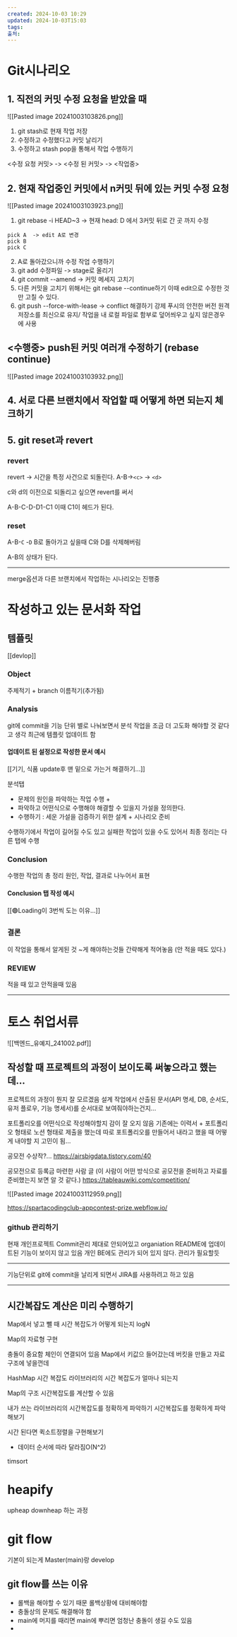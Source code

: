 ```yaml
---
created: 2024-10-03 10:29
updated: 2024-10-03T15:03
tags: 
출처: 
---
```

# Git시나리오

## 1. 직전의 커밋 수정 요청을 받았을 때
![[Pasted image 20241003103826.png]]
1. git stash로 현재 작업 저장
2. 수정하고 수정했다고 커밋 날리기
3. 수정하고 stash pop을 통해서 작업 수행하기

<수정 요청 커밋> -> <수정 된 커밋> -> <작업중>

## 2. 현재 작업중인 커밋에서 n커밋 뒤에 있는 커밋 수정 요청

![[Pasted image 20241003103923.png]]
1. git rebase -i HEAD~3  -> 현재 head: D 에서 3커밋 뒤로 간 곳 까지 수정
```
pick A  -> edit A로 변경
pick B
pick C

```

2. A로 돌아갔으니까 수정 작업 수행하기
3. git add 수정파일 -> stage로 올리기
4. git commit --amend
   -> 커밋 메세지 고치기
5. 다른 커밋을 고치기 위해서는 git rebase --continue하기
   이때 edit으로 수정한 것만 고칠 수 있다.
6. git push --force-with-lease
   -> conflict 해결하기
   강제 푸시의 안전한 버전
   원격 저장소를 최신으로 유지/ 작업을 내 로컬 파일로 함부로 덮어씌우고 싶지 않은경우에 사용

## <수행중> push된 커밋 여러개 수정하기 (rebase continue) 
![[Pasted image 20241003103932.png]]

## 4. 서로 다른 브랜치에서 작업할 때 어떻게 하면 되는지 체크하기

## 5. git reset과 revert
### revert
revert -> 시간을 특정 사건으로 되돌린다.
A-B->`<c>` -> `<d>`

c와 d의 이전으로 되돌리고 싶으면 revert를 써서

A-B-C-D-D1-C1 
이때 C1이 헤드가 된다.

### reset
A-B-`C` -`D`
B로 돌아가고 싶을때 C와 D를 삭제해버림

A-B의 상태가 된다. 


---
merge옵션과 다른 브랜치에서 작업하는 시나리오는 진행중
# 작성하고 있는 문서화 작업
## 템플릿
[[devlop]]

### Object
주제적기 + branch 이름적기(추가됨)

### Analysis
git에 commit을 기능 단위 별로 나눠보면서 분석 작업을 조금 더 고도화 해야할 것 같다고 생각 최근에 템플릿 업데이트 함

#### 업데이트 된 설정으로 작성한 문서 예시
[[기기, 식품 update후 맨 밑으로 가는거 해결하기...]]


분석탭
- 문제의 원인을 파악하는 작업 수행 +
- 파악하고 어떤식으로 수행해야 해결할 수 있을지 가설을 정의한다.
- 수행하기 :  세운 가설을 검증하기 위한 설계 + 시나리오 준비

수행하기에서 작업이 길어질 수도 있고 실패한 작업이 있을 수도 있어서 최종 정리는 다른 탭에 수행

### Conclusion
수행한 작업의 총 정리
원인, 작업, 결과로 나누어서 표현
#### Conclusion 탭 작성 예시
[[🟣Loading이 3번씩 도는 이유…]]

### 결론
이 작업을 통해서 알게된 것 ~게 해야하는것들 간략해게 적어놓음 (안 적을 때도 있다.)

### REVIEW
적을 때 있고 안적을때 있음

---
# 토스 취업서류
![[백엔드_유예지_241002.pdf]]

## 작성할 때 프로젝트의 과정이 보이도록 써놓으라고 했는데...
프로젝트의 과정이 뭔지 잘 모르겠음
설계 작업에서 산출된 문서(API 명세, DB, 순서도, 유저 플로우, 기능 명세서)를 순서대로 보여줘야하는건지...

포트폴리오를 어떤식으로 작성해야할지 감이 잘 오지 않음
기존에는 이력서 + 포트폴리오 형태로 노션 형태로 제출을 했는데 따로 포트폴리오를 만들어서 내라고 했을 때 어떻게 내야할 지 고민이 됨...

공모전 수상작?...
https://airsbigdata.tistory.com/40

공모전으로 등록금 마련한 사람 글 (이 사람이 어떤 방식으로 공모전을 준비하고 자료를 준비했는지 보면 알 것 같다.)
https://tableauwiki.com/competition/

![[Pasted image 20241003112959.png]]

https://spartacodingclub-appcontest-prize.webflow.io/
### github 관리하기
현재 개인프로젝트 Commit관리 제대로 안되어있고
organiation README에 업데이트된 기능이 보이지 않고 있음
개인 BE에도 관리가 되어 있지 않다. 관리가 필요할듯 

---
기능단위로 git에 commit을 날리게 되면서 JIRA를 사용하려고 하고 있음


---
## 시간복잡도 계산은 미리 수행하기
Map에서 넣고 뺄 때 시간 복잡도가 어떻게 되는지
logN

Map의 자료형 구현

충돌이 중요함 
체인이 연결되어 있음 Map에서 키값으 들어갔는데 버킷을 만들고 자료구조에 넣을껀데 

HashMap 시간 복잡도 
라이브러리의 시간 복잡도가 얼마나 되는지

Map의 구조 시간복잡도를 계산할 수 있음

내가 쓰는 라이브러리의 시간복잡도를 정확하게 파악하기
시간복잡도를 정확하게 파악해보기

시간 된다면 퀵소트정렬을 구현해보기
- 데이터 순서에 따라 달라짐O(N^2)

timsort
# heapify
upheap downheap 하는 과정 

# git flow
기본이 되는게 Master(main)랑 develop 

## git flow를 쓰는 이유
- 롤백을 해야할 수 있기 때문 롤백상황에 대비해야함
- 충돌상의 문제도 해결해야 함
- main에 머지를 때리면 main에 뿌리면 엄청난 충돌이 생길 수도 있음
- 